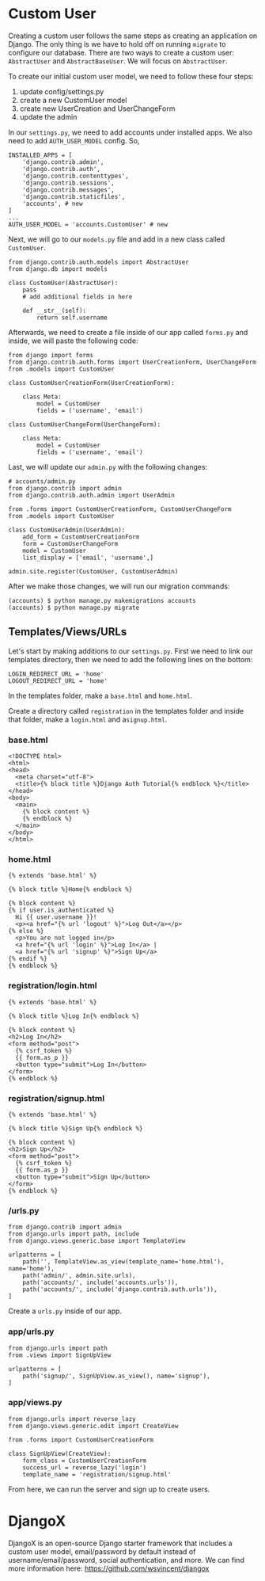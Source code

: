 # Custom User

Creating a custom user follows the same steps as creating an application on Django. The only thing is we have to hold off on running `migrate` to configure our database. There are two ways to create a custom user: `AbstractUser` and `AbstractBaseUser`. We will focus on `AbstractUser`.

To create our initial custom user model, we need to follow these four steps:

1. update config/settings.py
2. create a new CustomUser model
3. create new UserCreation and UserChangeForm
4. update the admin

In our `settings.py`, we need to add accounts under installed apps. We also need to add `AUTH_USER_MODEL` config. So,

```
INSTALLED_APPS = [
    'django.contrib.admin',
    'django.contrib.auth',
    'django.contrib.contenttypes',
    'django.contrib.sessions',
    'django.contrib.messages',
    'django.contrib.staticfiles',
    'accounts', # new
]
...
AUTH_USER_MODEL = 'accounts.CustomUser' # new
```

Next, we will go to our `models.py` file and add in a new class called `CustomUser`.

```
from django.contrib.auth.models import AbstractUser
from django.db import models

class CustomUser(AbstractUser):
    pass
    # add additional fields in here

    def __str__(self):
        return self.username
```

Afterwards, we need to create a file inside of our app called `forms.py` and inside, we will paste the following code:

```
from django import forms
from django.contrib.auth.forms import UserCreationForm, UserChangeForm
from .models import CustomUser

class CustomUserCreationForm(UserCreationForm):

    class Meta:
        model = CustomUser
        fields = ('username', 'email')

class CustomUserChangeForm(UserChangeForm):

    class Meta:
        model = CustomUser
        fields = ('username', 'email')
```

Last, we will update our `admin.py` with the following changes:

```
# accounts/admin.py
from django.contrib import admin
from django.contrib.auth.admin import UserAdmin

from .forms import CustomUserCreationForm, CustomUserChangeForm
from .models import CustomUser

class CustomUserAdmin(UserAdmin):
    add_form = CustomUserCreationForm
    form = CustomUserChangeForm
    model = CustomUser
    list_display = ['email', 'username',]

admin.site.register(CustomUser, CustomUserAdmin)
```
After we make those changes, we will run our migration commands:

```
(accounts) $ python manage.py makemigrations accounts
(accounts) $ python manage.py migrate
```
## Templates/Views/URLs

Let's start by making additions to our `settings.py`. First we need to link our templates directory, then we need to add the following lines on the bottom:

```
LOGIN_REDIRECT_URL = 'home'
LOGOUT_REDIRECT_URL = 'home'
```

In the templates folder, make a `base.html` and `home.html`.

Create a directory called `registration` in the templates folder and inside that folder, make a `login.html` and a`signup.html`. 

### base.html

```
<!DOCTYPE html>
<html>
<head>
  <meta charset="utf-8">
  <title>{% block title %}Django Auth Tutorial{% endblock %}</title>
</head>
<body>
  <main>
    {% block content %}
    {% endblock %}
  </main>
</body>
</html>
```

### home.html

```
{% extends 'base.html' %}

{% block title %}Home{% endblock %}

{% block content %}
{% if user.is_authenticated %}
  Hi {{ user.username }}!
  <p><a href="{% url 'logout' %}">Log Out</a></p>
{% else %}
  <p>You are not logged in</p>
  <a href="{% url 'login' %}">Log In</a> |
  <a href="{% url 'signup' %}">Sign Up</a>
{% endif %}
{% endblock %}
```

### registration/login.html

```
{% extends 'base.html' %}

{% block title %}Log In{% endblock %}

{% block content %}
<h2>Log In</h2>
<form method="post">
  {% csrf_token %}
  {{ form.as_p }}
  <button type="submit">Log In</button>
</form>
{% endblock %}
```

### registration/signup.html

```
{% extends 'base.html' %}

{% block title %}Sign Up{% endblock %}

{% block content %}
<h2>Sign Up</h2>
<form method="post">
  {% csrf_token %}
  {{ form.as_p }}
  <button type="submit">Sign Up</button>
</form>
{% endblock %}
```

### /urls.py

```
from django.contrib import admin
from django.urls import path, include
from django.views.generic.base import TemplateView

urlpatterns = [
    path('', TemplateView.as_view(template_name='home.html'), name='home'),
    path('admin/', admin.site.urls),
    path('accounts/', include('accounts.urls')),
    path('accounts/', include('django.contrib.auth.urls')),
]
```

Create a `urls.py` inside of our app.

### app/urls.py
```
from django.urls import path
from .views import SignUpView

urlpatterns = [
    path('signup/', SignUpView.as_view(), name='signup'),
]
```

### app/views.py
```
from django.urls import reverse_lazy
from django.views.generic.edit import CreateView

from .forms import CustomUserCreationForm

class SignUpView(CreateView):
    form_class = CustomUserCreationForm
    success_url = reverse_lazy('login')
    template_name = 'registration/signup.html'
```

From here, we can run the server and sign up to create users.

# DjangoX

DjangoX is an open-source Django starter framework that includes a custom user model, email/password by default instead of username/email/password, social authentication, and more. We can find more information here: https://github.com/wsvincent/djangox